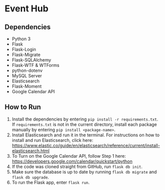 # Event Hub

## Dependencies

- Python 3
- Flask
- Flask-Login
- Flask-Migrate
- Flask-SQLAlchemy
- Flask-WTF & WTForms
- python-dotenv
- MySQL Server
- Elasticsearch
- Flask-Moment
- Google Calendar API

## How to Run

1. Install the dependencies by entering `pip install -r requirements.txt`. If `requirements.txt` is not in the current directory, install each package manually by entering `pip install <package-name>`.
2. Install Elasticsearch and run it in the terminal. For instructions on how to install and run Elasticsearch, click here: https://www.elastic.co/guide/en/elasticsearch/reference/current/install-elasticsearch.html
3. To Turn on the Google Calendar API, follow Step 1 here: https://developers.google.com/calendar/quickstart/python
4. If the code was cloned straight from GitHub, run `flask db init`.
5. Make sure the database is up to date by running `flask db migrate` and `flask db upgrade`.
6. To run the Flask app, enter `flask run`. 